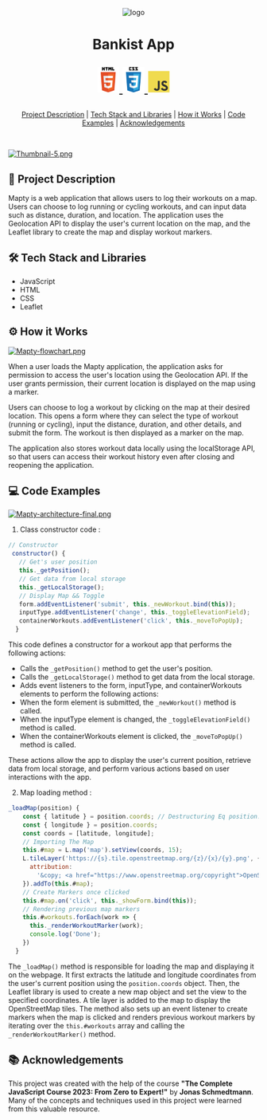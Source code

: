 <p align="center">
  <img src="https://i.postimg.cc/3N3H59FN/logo.png" width="200" alt="logo">
</p>

<h1 align="center">
  Bankist App
  <br>
<p  align="center">
<a  href="https://www.w3.org/html/"  target="_blank"  rel="noreferrer"> <img  src="https://raw.githubusercontent.com/devicons/devicon/master/icons/html5/html5-original-wordmark.svg"  alt="html5"  width="44"  height="52"/> </a><a  href="https://www.w3schools.com/css/"  target="_blank"  rel="noreferrer"> <img  src="https://raw.githubusercontent.com/devicons/devicon/master/icons/css3/css3-original-wordmark.svg"  alt="css3"  width="44"  height="52"/> </a><a  href="https://developer.mozilla.org/en-US/docs/Web/JavaScript"  target="_blank"  rel="noreferrer"> <img  src="https://raw.githubusercontent.com/devicons/devicon/master/icons/javascript/javascript-original.svg"  alt="javascript"  width="44"  height="44"/> </a>
</p>
</h1>

<p align="center">
  <a href="#project-description">Project Description</a> |
  <a href="#tech-stack-and-libraries">Tech Stack and Libraries</a> |
  <a href="#how-it-works">How it Works</a> |
  <a href="#code-examples">Code Examples</a> |
  <a href="#acknowledgements">Acknowledgements</a>
</p>

<br>

[![Thumbnail-5.png](https://i.postimg.cc/9F9Jqksq/Thumbnail-5.png)](https://postimg.cc/VdYjxKfY)

<div id="project-description"></div>

## 🚀 Project Description
Mapty is a web application that allows users to log their workouts on a map. Users can choose to log running or cycling workouts, and can input data such as distance, duration, and location. The application uses the Geolocation API to display the user's current location on the map, and the Leaflet library to create the map and display workout markers.

<div id="tech-stack-and-libraries"></div>

## 🛠️ Tech Stack and Libraries
- JavaScript
- HTML
- CSS
- Leaflet

<div id="how-it-works"></div>

## ⚙️ How it Works
[![Mapty-flowchart.png](https://i.postimg.cc/QC3VYHxD/Mapty-flowchart.png)](https://postimg.cc/Q9fXHNTY)

When a user loads the Mapty application, the application asks for permission to access the user's location using the Geolocation API. If the user grants permission, their current location is displayed on the map using a marker.

Users can choose to log a workout by clicking on the map at their desired location. This opens a form where they can select the type of workout (running or cycling), input the distance, duration, and other details, and submit the form. The workout is then displayed as a marker on the map.

The application also stores workout data locally using the localStorage API, so that users can access their workout history even after closing and reopening the application.
<div id="code-examples"></div>

## 💻 Code Examples
[![Mapty-architecture-final.png](https://i.postimg.cc/VkGrsf49/Mapty-architecture-final.png)](https://postimg.cc/87vPtV2s)
1. Class constructor code :
```js
// Constructor
 constructor() {
   // Get's user position
   this._getPosition();
   // Get data from local storage
   this._getLocalStorage();
   // Display Map && Toggle
   form.addEventListener('submit', this._newWorkout.bind(this));
   inputType.addEventListener('change', this._toggleElevationField);
   containerWorkouts.addEventListener('click', this._moveToPopUp);
  }
```
This code defines a constructor for a workout app that performs the following actions:
- Calls the ```_getPosition()``` method to get the user's position.
- Calls the ```_getLocalStorage()``` method to get data from the local storage.
- Adds event listeners to the form, inputType, and containerWorkouts elements to perform the following actions:
- When the form element is submitted, the ```_newWorkout()``` method is called.
- When the inputType element is changed, the ```_toggleElevationField()``` method is called.
- When the containerWorkouts element is clicked, the ```_moveToPopUp()``` method is called.

These actions allow the app to display the user's current position, retrieve data from local storage, and perform various actions based on user interactions with the app.

2. Map loading method :
```js
_loadMap(position) {
    const { latitude } = position.coords; // Destructuring Eq position.coords.latitude
    const { longitude } = position.coords;
    const coords = [latitude, longitude];
    // Importing The Map
    this.#map = L.map('map').setView(coords, 15);
    L.tileLayer('https://{s}.tile.openstreetmap.org/{z}/{x}/{y}.png', {
      attribution:
        '&copy; <a href="https://www.openstreetmap.org/copyright">OpenStreetMap</a> contributors',
    }).addTo(this.#map);
    // Create Markers once clicked
    this.#map.on('click', this._showForm.bind(this));
    // Rendering previous map markers
    this.#workouts.forEach(work => {
      this._renderWorkoutMarker(work);
      console.log('Done');
    })
  }
```
The ```_loadMap()``` method is responsible for loading the map and displaying it on the webpage. It first extracts the latitude and longitude coordinates from the user's current position using the ```position.coords``` object. Then, the Leaflet library is used to create a new map object and set the view to the specified coordinates. A tile layer is added to the map to display the OpenStreetMap tiles. The method also sets up an event listener to create markers when the map is clicked and renders previous workout markers by iterating over the ```this.#workouts``` array and calling the ```_renderWorkoutMarker()``` method.
<div id="acknowledgements"></div>

## 📚 Acknowledgements 
This project was created with the help of the course **"The Complete JavaScript Course 2023: From Zero to Expert!"** by **Jonas Schmedtmann**. Many of the concepts and techniques used in this project were learned from this valuable resource.


